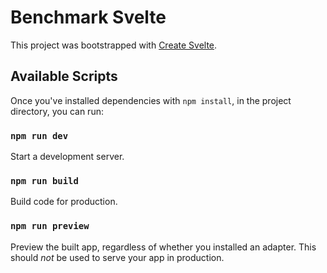 # Benchmark Svelte

This project was bootstrapped with [Create Svelte](https://github.com/sveltejs/kit/tree/master/packages/create-svelte).

## Available Scripts

Once you've installed dependencies with `npm install`, in the project directory, you can run:

### `npm run dev`

Start a development server.

### `npm run build`

Build code for production.

### `npm run preview`

Preview the built app, regardless of whether you installed an adapter. This should _not_ be used to serve your app in production.
